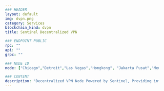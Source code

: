 ```yaml
---
### HEADER
layout: default
img: dvpn.png
category: Services
blockchain_kind: dvpn
title: Sentinel Decentralized VPN

### ENDPOINT PUBLIC
rpc: ""
api: ""
grpc: ""

### NODE ID
node: ["Chicago","Detroit","Las Vegas","Hongkong", "Jakarta Pusat","Meung-sur-Loire","Abadou"]

### CONTENT
description: "Decentralized VPN Node Powered by Sentinel, Providing infrastructure for service VPN"
---
```


